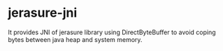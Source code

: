 jerasure-jni
============

It provides JNI of jerasure library using DirectByteBuffer to avoid coping bytes between java heap and system memory.

